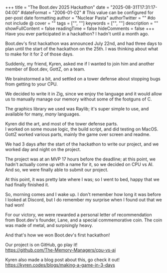 +++
title = "The Boot.dev 2025 Hackathon"
date = "2025-08-31T17:31:17-04:00"
#dateFormat = "2006-01-02" # This value can be configured for per-post date formatting
author = "Nuclear Pasta"
authorTwitter = "" #do not include @
cover = ""
tags = ["", ""]
keywords = ["", ""]
description = ""
showFullContent = false
readingTime = false
hideComments = false
+++
Have you ever participated in a hackathon?
I hadn't until a month ago.

Boot.dev's first hackathon was announced July 22nd, and had three days to plan until the start of the hackathon on the 25th.
I was thinking about what to make for it for 2 of those days.

Suddenly, my friend, Kyren, asked me if I wanted to join him and another member of Boot.dev, GottZ, on a team.

We brainstormed a bit, and settled on a tower defense about stopping bugs from getting to your CPU.

We decided to write it in Zig, since we enjoy the language and
it would allow us to manually manage our memory without some of the footguns of C.

The graphics library we used was Raylib;
it's super simple to use, and available for many, *many* languages.

Kyren did the art, and most of the tower defense parts.  
I worked on some mouse logic, the build script, and did testing on MacOS.  
GottZ worked various parts, mainly the game over screen and readme.

We had 3 days after the start of the hackathon to write our project,
and we worked day and night on the project.

The project was at an MVP 17 hours before the deadline;
at this point, we hadn't actually come up with a name for it, so we decided on CPU vs AI.
And so, we were finally able to submit our project.

At this point, it was pretty late where I was;
so I went to bed, happy that we had finally finished it.

So, morning comes and I wake up.
I don't remember how long it was before I looked at Discord,
but I do remember my surprise when I found out that we had won!

For our victory, we were rewarded a personal letter of recommendation from Boot.dev's founder, Lane,
and a special commemorative coin.
The coin was made of metal, and surpisingly heavy.

And that's how we won Boot.dev's first hackathon!


Our project is on GitHub, go play it!  
https://github.com/The-Memory-Managers/cpu-vs-ai

Kyren also made a blog post about this, go check it out!  
https://kyren.codes/blogs/making-a-game-in-3-days
